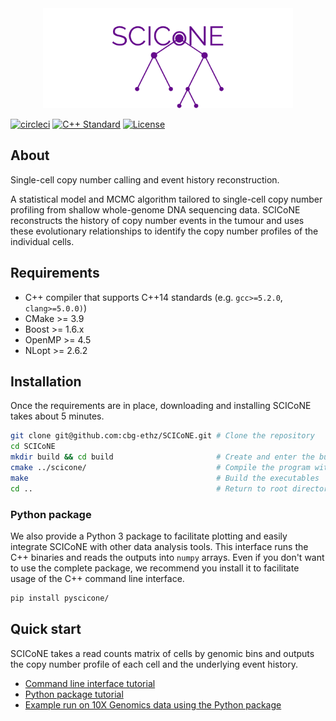 <div align="center">
  <img src="logo.png" >
</div>

[![circleci](https://img.shields.io/circleci/project/github/cbg-ethz/SCICoNE/master.svg?&logo=circleci&color=blueviolet)](https://circleci.com/gh/cbg-ethz/SCICoNE/)
[![C++ Standard](https://img.shields.io/badge/c++-14-blueviolet?style=flat&logo=c%2B%2B)](https://en.wikipedia.org/wiki/C%2B%2B14)
[![License](https://img.shields.io/:license-GPLv3-blueviolet.svg?style=flat&logo=gnu)](http://www.gnu.org/licenses/gpl-3.0.html)


## About
Single-cell copy number calling and event history reconstruction.

A statistical model and MCMC algorithm tailored to single-cell copy
number profiling from shallow whole-genome DNA sequencing data. SCICoNE reconstructs the history of copy number events in the tumour and uses these evolutionary relationships to identify the copy number profiles of the individual cells.

## Requirements
* C++ compiler that supports C++14 standards (e.g. `gcc>=5.2.0`, `clang>=5.0.0)`)
* CMake >= 3.9
* Boost >= 1.6.x
* OpenMP >= 4.5
* NLopt >= 2.6.2

## Installation
Once the requirements are in place, downloading and installing SCICoNE takes about 5 minutes.
```bash
git clone git@github.com:cbg-ethz/SCICoNE.git # Clone the repository
cd SCICoNE
mkdir build && cd build                       # Create and enter the build directory
cmake ../scicone/                             # Compile the program with cmake
make                                          # Build the executables
cd ..                                         # Return to root directory
```

### Python package
We also provide a Python 3 package to facilitate plotting and easily integrate SCICoNE with other data analysis tools. This interface runs the C++ binaries and reads the outputs into `numpy` arrays. Even if you don't want to use the complete package, we recommend you install it to facilitate usage of the C++ command line interface.
```bash
pip install pyscicone/
```

## Quick start
SCICoNE takes a read counts matrix of cells by genomic bins and outputs the copy number profile of each cell and the underlying event history.
* [Command line interface tutorial](https://github.com/cbg-ethz/SCICoNE/blob/master/docs/tutorial.md)
* [Python package tutorial](https://github.com/cbg-ethz/SCICoNE/blob/master/notebooks/tutorial.ipynb)
* [Example run on 10X Genomics data using the Python package](https://github.com/cbg-ethz/SCICoNE/blob/master/notebooks/10X_example.ipynb)
